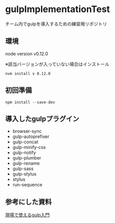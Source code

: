 # gulpImplementationTest
チーム内でgulpを導入するための練習用リポジトリ

## 環境

node version v0.12.0

※該当バージョンが入っていない場合はインストール
```
nvm install v 0.12.0
```

## 初回準備
```
npm install --save-dev
```

## 導入したgulpプラグイン
- browser-sync
- gulp-autoprefixer
- gulp-concat
- gulp-minify-css
- gulp-notify
- gulp-plumber
- gulp-rename
- gulp-sass
- gulp-stylus
- stylus
- run-sequence

## 参考にした資料
[現場で使えるgulp入門](https://app.codegrid.net/entry/gulp-1)